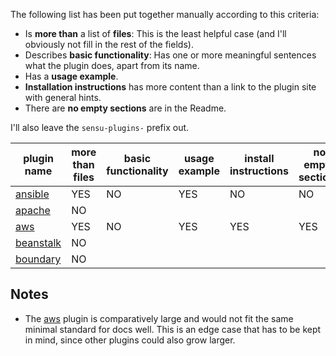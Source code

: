 
The following list has been put together manually according to this criteria:

- Is **more than** a list of **files**: This is the least helpful case (and I'll obviously not fill in the rest of the fields).
- Describes **basic functionality**: Has one or more meaningful sentences what the plugin does, apart from its name.
- Has a **usage example**.
- **Installation instructions** has more content than a link to the plugin site with general hints. 
- There are **no empty sections** are in the Readme.

I'll also leave the `sensu-plugins-` prefix out.

| plugin name | more than files | basic functionality | usage example | install instructions | no empty sections |
| --- | --- | --- | --- | --- | --- |
| [ansible][] | YES | NO | YES | NO | NO |
| [apache][] | NO | | | | |
| [aws][] | YES | NO | YES | YES | YES |
| [beanstalk][] | NO |  |  |  |  |
| [boundary][] | NO |  |  |  |  |



## Notes

- The [aws][] plugin is comparatively large and would not fit the same minimal standard for docs well. This is an edge case that has to be kept in mind, since other plugins could also grow larger.

<!-- links -->
[ansible]: https://github.com/sensu-plugins/sensu-plugins-ansible
[apache]: https://github.com/sensu-plugins/sensu-plugins-apache
[aws]: https://github.com/sensu-plugins/sensu-plugins-aws
[beanstalk]: https://github.com/sensu-plugins/sensu-plugins-beanstalk
[boundary]: https://github.com/sensu-plugins/sensu-plugins-boundary
